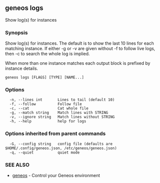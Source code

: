 ## geneos logs

Show log(s) for instances

### Synopsis

Show log(s) for instances. The default is to show the last 10 lines
for each matching instance. If either -g or -v are given without -f
to follow live logs, then -c to search the whole log is implied.
	
When more than one instance matches each output block is prefixed by instance details.

```
geneos logs [FLAGS] [TYPE] [NAME...]
```

### Options

```
  -n, --lines int       Lines to tail (default 10)
  -f, --follow          Follow file
  -c, --cat             Cat whole file
  -g, --match string    Match lines with STRING
  -v, --ignore string   Match lines without STRING
  -h, --help            help for logs
```

### Options inherited from parent commands

```
  -G, --config string   config file (defaults are $HOME/.config/geneos.json, /etc/geneos/geneos.json)
  -q, --quiet           quiet mode
```

### SEE ALSO

* [geneos](geneos.md)	 - Control your Geneos environment


